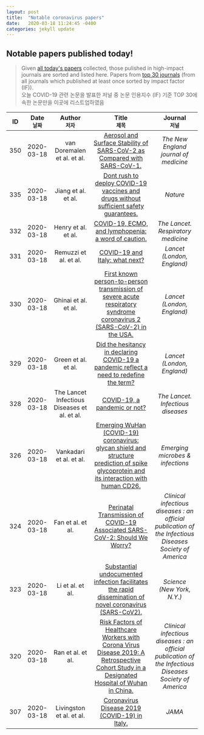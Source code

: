 ```yaml
---
layout: post
title:  "Notable coronavirus papers"
date:   2020-03-18 11:24:45 -0400
categories: jekyll update
---
```

## Notable papers published today!

> Given [all today's papers](./allpapers.md) collected, those pulished in high-impact journals are sorted and listed here.
> Papers from [top 30 journals](./topj.md) (from all journals which published at least once sorted by impact factor (IF)).<br />
  오늘 COVID-19 관련 논문을 발표한 저널 중 논문 인용지수 (IF) 기준 TOP 30에 속한 논문만을 이곳에 리스트업하였음
  
|**ID** |**Date <br /><sub>날짜</sub>**|**Author <br /><sub>저자</sub>**| **Title <br /><sub>제목</sub>**| **Journal<br /><sub>저널</sub>** |
|:---:|:---:|:---:|:---------------:|:---:|
|350| 2020-03-18|  van Doremalen et al. et al.|  [Aerosol and Surface Stability of SARS-CoV-2 as Compared with SARS-CoV-1.](https://www.ncbi.nlm.nih.gov/pubmed/32182409)|  *The New England journal of medicine*| 
|335| 2020-03-18|  Jiang et al. et al.|  [Dont rush to deploy COVID-19 vaccines and drugs without sufficient safety guarantees.](https://www.ncbi.nlm.nih.gov/pubmed/32179860)|  *Nature*| 
|332| 2020-03-18|  Henry et al. et al.|  [COVID-19, ECMO, and lymphopenia: a word of caution.](https://www.ncbi.nlm.nih.gov/pubmed/32178774)|  *The Lancet. Respiratory medicine*| 
|331| 2020-03-18|  Remuzzi et al. et al.|  [COVID-19 and Italy: what next?](https://www.ncbi.nlm.nih.gov/pubmed/32178769)|  *Lancet (London, England)*| 
|330| 2020-03-18|  Ghinai et al. et al.|  [First known person-to-person transmission of severe acute respiratory syndrome coronavirus 2 (SARS-CoV-2) in the USA.](https://www.ncbi.nlm.nih.gov/pubmed/32178768)|  *Lancet (London, England)*| 
|329| 2020-03-18|  Green et al. et al.|  [Did the hesitancy in declaring COVID-19 a pandemic reflect a need to redefine the term?](https://www.ncbi.nlm.nih.gov/pubmed/32178767)|  *Lancet (London, England)*| 
|328| 2020-03-18|  The Lancet Infectious Diseases et al. et al.|  [COVID-19, a pandemic or not?](https://www.ncbi.nlm.nih.gov/pubmed/32178762)|  *The Lancet. Infectious diseases*| 
|326| 2020-03-18|  Vankadari et al. et al.|  [Emerging WuHan (COVID-19) coronavirus: glycan shield and structure prediction of spike glycoprotein and its interaction with human CD26.](https://www.ncbi.nlm.nih.gov/pubmed/32178593)|  *Emerging microbes & infections*| 
|324| 2020-03-18|  Fan et al. et al.|  [Perinatal Transmission of COVID-19 Associated SARS-CoV-2: Should We Worry?](https://www.ncbi.nlm.nih.gov/pubmed/32182347)|  *Clinical infectious diseases : an official publication of the Infectious Diseases Society of America*| 
|323| 2020-03-18|  Li et al. et al.|  [Substantial undocumented infection facilitates the rapid dissemination of novel coronavirus (SARS-CoV2).](https://www.ncbi.nlm.nih.gov/pubmed/32179701)|  *Science (New York, N.Y.)*| 
|320| 2020-03-18|  Ran et al. et al.|  [Risk Factors of Healthcare Workers with Corona Virus Disease 2019: A Retrospective Cohort Study in a Designated Hospital of Wuhan in China.](https://www.ncbi.nlm.nih.gov/pubmed/32179890)|  *Clinical infectious diseases : an official publication of the Infectious Diseases Society of America*| 
|307| 2020-03-18|  Livingston et al. et al.|  [Coronavirus Disease 2019 (COVID-19) in Italy.](https://www.ncbi.nlm.nih.gov/pubmed/32181795)|  *JAMA*| 

